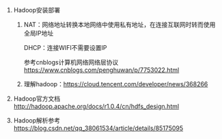1. Hadoop安装部署

   1. NAT：网络地址转换本地网络中使用私有地址，在连接互联网时转而使用全局IP地址

      DHCP：连接WIFI不需要设置IP

      参考cnblogs计算机网络网络层协议 <https://www.cnblogs.com/penghuwan/p/7753022.html>

   2. 理解hadoop：<https://cloud.tencent.com/developer/news/368266>

2. Hadoop官方文档<http://hadoop.apache.org/docs/r1.0.4/cn/hdfs_design.html>
3. Hadoop解析参考<https://blog.csdn.net/qq_38061534/article/details/85175095>

